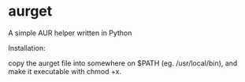 # aurget
A simple AUR helper written in Python

Installation:

copy the aurget file into somewhere on $PATH (eg. /usr/local/bin), and
make it executable with chmod +x. 
